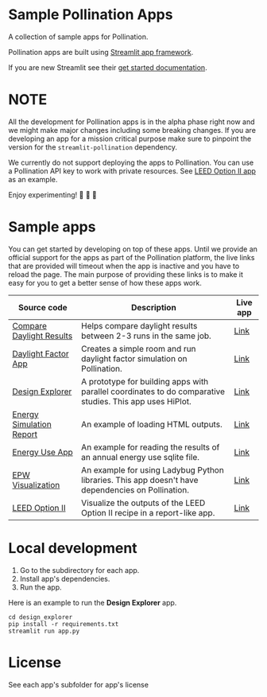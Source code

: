# Sample Pollination Apps
A collection of sample apps for Pollination.

Pollination apps are built using [Streamlit app framework](https://github.com/streamlit/). 

If you are new Streamlit see their [get started documentation](https://docs.streamlit.io/library/get-started).

# NOTE

All the development for Pollination apps is in the alpha phase right now and we might
make major changes including some breaking changes. If you are developing an app for
a mission critical purpose make sure to pinpoint the version for the
`streamlit-pollination` dependency.

We currently do not support deploying the apps to Pollination. You can use a Pollination
API key to work with private resources. See [LEED Option II app](./leed-option-ii) as an
example.

Enjoy experimenting! :balloon: :balloon: :balloon:


# Sample apps

You can get started by developing on top of these apps. Until we provide an official support for the apps as part of the Pollination platform, the live links that are provided will timeout when the app is inactive and you have to reload the page. The main purpose of providing these links is to make it easy for you to get a better sense of how these apps work.

|  Source code  |  Description | Live app |
| -- | -- | -- |
| [Compare Daylight Results](./compare-daylight-results/app.py) | Helps compare daylight results between 2-3 runs in the same job. | [Link](https://streamlit-experiment-compare-daylight-results-bctgvz4o3a-uc.a.run.app/) |
| [Daylight Factor App](./daylight-factor-app/app.py) | Creates a simple room and run daylight factor simulation on Pollination. | [Link](https://streamlit-experiment-daylight-factor-app-bctgvz4o3a-uc.a.run.app/) |
| [Design Explorer](./design-explorer/app.py) | A prototype for building apps with parallel coordinates to do comparative studies. This app uses HiPlot. | [Link](https://streamlit-experiment-design-explorer-bctgvz4o3a-uc.a.run.app/) |
| [Energy Simulation Report](./energy-simulation-report/app.py) | An example of loading HTML outputs. | [Link](https://streamlit-experiment-energy-simulation-report-bctgvz4o3a-uc.a.run.app/) |
| [Energy Use App](./energy-use/app.py) | An example for reading the results of an annual energy use sqlite file. | [Link](https://streamlit-experiment-energy-use-bctgvz4o3a-uc.a.run.app/) |
| [EPW Visualization](./epw-viz/app.py) | An example for using Ladybug Python libraries. This app doesn't have dependencies on Pollination. | [Link](https://streamlit-experiment-epw-viz-bctgvz4o3a-uc.a.run.app/) |
| [LEED Option II](./leed-option-ii/app.py) | Visualize the outputs of the LEED Option II recipe in a report-like app. | [Link](https://streamlit-experiment-leed-option-ii-bctgvz4o3a-uc.a.run.app/) |


# Local development

1. Go to the subdirectory for each app.
2. Install app's dependencies.
3. Run the app.

Here is an example to run the **Design Explorer** app.

```
cd design_explorer
pip install -r requirements.txt
streamlit run app.py

```

# License
See each app's subfolder for app's license
